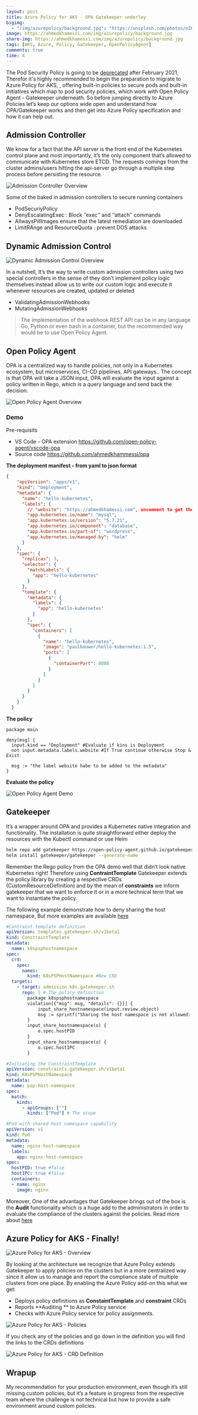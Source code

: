 ```yaml
---
layout: post
title: Azure Policy for AKS - OPA Gatekeeper underlay
bigimg:
  - "/img/azurepolicy/background.jpg": "https://unsplash.com/photos/oZ61KFUQsus"
image: https://ahmedkhamessi.com/img/azurepolicy/background.jpg
share-img: https://ahmedkhamessi.com/img/azurepolicy/background.jpg
tags: [AKS, Azure, Policy, Gatekeeper, OpenPolicyAgent]
comments: true
time: 4
---
```

The Pod Security Policy is going to be [deprecated](https://docs.microsoft.com/en-us/azure/aks/use-pod-security-policies) after February 2021, Therefor it's highly recommended to begin the preparation to migrate to Azure Policy for AKS, , offering built-in policies to secure pods and built-in initiatives which map to pod security policies, which work with Open Policy Agent - Gatekeeper underneath. 
So before jumping directly to Azure Policies let’s keep our options wide open and understand how OPA/Gatekeeper works and then get into Azure Policy specification and how it can help out.

## Admission Controller

We know for a fact that the API server is the front end of the Kubernetes control plane and most importantly, it’s the only component that’s allowed to communicate with Kubernetes store ETCD. The requests comings from the cluster admins/users hitting the api-server go through a multiple step process before persisting the resource.

![Admission Controller Overview](https://ahmedkhamessi.com/img/azurepolicy/admissioncontroller.png)

Some of the baked in admission controllers to secure running containers
- PodSecuriyPolicy
- DenyEscalatingExec : Block ‘’exec’’ and ‘’attach’’ commands
- AllwaysPillImages ensure that the latest remediation are downloaded
- LimitRAnge and ResourceQuota : prevent DOS attacks

## Dynamic Admission Control

![Dynamic Admission Control Overview](https://ahmedkhamessi.com/img/azurepolicy/dynamicadmissioncontrol.png)

In a nutshell, It’s the way to write custom admission controllers using two special controllers in the sense of they don’t implement policy logic themselves instead allow us to write our custom logic and execute it whenever resources are created, updated or deleted
- ValidatingAdmissionWebhooks
- MutatingAdmissionWebhooks

> The implementation  of the webhook REST API can be in any language Go, Python or even bash in a container, but the recommended way would be to use Open Policy Agent.

## Open Policy Agent

OPA is a centralized way to handle policies, not only in a Kubernetes ecosystem, but microservices, CI-CD pipelines, API gateways.. The concept is that OPA will take a JSON input, OPA will evaluate the input against a policy written in Rego, which is a query language and send back the decision.

![Open Policy Agent Overview](https://ahmedkhamessi.com/img/azurepolicy/opa.png)

### Demo

Pre-requisits
- VS Code - OPA extension https://github.com/open-policy-agent/vscode-opa
- Source code https://github.com/ahmedkhammessi/opa

**The deployment manifest - from yaml to json format**

```json
{
    "apiVersion": "apps/v1",
    "kind": "Deployment",
    "metadata": {
      "name": "hello-kubernetes",
      "labels": {
        // "website": "https://ahmedkhamessi.com", uncomment to get the policy running 
        "app.kubernetes.io/name": "mysql",
        "app.kubernetes.io/version": "5.7.21",
        "app.kubernetes.io/component": "database",
        "app.kubernetes.io/part-of": "wordpress",
        "app.kubernetes.io/managed-by": "helm"
      }
    },
    "spec": {
      "replicas": 3,
      "selector": {
        "matchLabels": {
          "app": "hello-kubernetes"
        }
      },
      "template": {
        "metadata": {
          "labels": {
            "app": "hello-kubernetes"
          }
        },
        "spec": {
          "containers": [
            {
              "name": "hello-kubernetes",
              "image": "paulbouwer/hello-kubernetes:1.5",
              "ports": [
                {
                  "containerPort": 8080
                }
              ]
            }
          ]
        }
      }
    }
  }
```

**The policy**

```rego
package main

deny[msg] {
  input.kind == "Deployment" #Evaluate if kins is Deployment
  not input.metadata.labels.website #If True continue otherwise Stop & Exist

  msg := "the label website habe to be added to the metadata"
}
```
**Evaluate the policy**

![Open Policy Agent Demo](https://ahmedkhamessi.com/img/azurepolicy/opa-demo.png)

## Gatekeeper

It’s a wrapper around OPA and provides a Kubernetes native integration and functionality. The installation is quite straightforward either deploy the resources with the Kubectl command or use Helm

```bash
helm repo add gatekeeper https://open-policy-agent.github.io/gatekeeper/charts
helm install gatekeeper/gatekeeper --generate-name
```
Remember the Rego policy from the OPA demo well that didn’t look native Kubernetes right!  Therefore using **ContraintTemplate** Gatekeeper extends the policy library by creating a respective CRDs (CustomResourceDefinition) and by the mean of **constraints** we inform gatekeeper that we want to enforce it or in a more technical term that we want to instantiate the policy.

The following example demonstrate how to deny sharing the host namespace, But more examples are available [here](https://github.com/open-policy-agent/gatekeeper-library)

```yaml
#Contraint template definition
apiVersion: templates.gatekeeper.sh/v1beta1
kind: ConstraintTemplate
metadata:
  name: k8spsphostnamespace
spec:
  crd:
    spec:
      names:
        kind: K8sPSPHostNamespace #New CRD
  targets:
    - target: admission.k8s.gatekeeper.sh
      rego: | # The policy definition
        package k8spsphostnamespace
        violation[{"msg": msg, "details": {}}] {
            input_share_hostnamespace(input.review.object)
            msg := sprintf("Sharing the host namespace is not allowed: %v", [input.review.object.metadata.name])
        }
        input_share_hostnamespace(o) {
            o.spec.hostPID
        }
        input_share_hostnamespace(o) {
            o.spec.hostIPC
        }
```

```yaml
#Initiating the ConstraintTemplate 
apiVersion: constraints.gatekeeper.sh/v1beta1
kind: K8sPSPHostNamespace
metadata:
  name: psp-host-namespace
spec:
  match:
    kinds:
      - apiGroups: [""]
        kinds: ["Pod"] # The scope
```

```yaml
#Pod with shared host namespace capability
apiVersion: v1
kind: Pod
metadata:
  name: nginx-host-namespace
  labels:
    app: nginx-host-namespace
spec:
  hostPID: true #false
  hostIPC: true #false
  containers:
  - name: nginx
    image: nginx
```

Moreover, One of the advantages that Gatekeeper brings out of the box is the **Audit** functionality which is a huge add to the administrators in order to evaluate the compliance of the clusters against the policies. Read more about [here](https://github.com/open-policy-agent/gatekeeper#audit) 

## Azure Policy for AKS - Finally!

![Azure Policy for AKS - Overview](https://ahmedkhamessi.com/img/azurepolicy/azurepolicy.png)

By looking at the architecture we recognize that Azure Policy extends Gatekeeper to apply policies on the clusters but in a more centralized way since it allow us to manage and report the compliance state of multiple clusters from one place. By enabling the Azure Policy add-on this what we get:
-	Deploys policy definitions as **ConstaintTemplate** and **constraint** CRDs
-	Reports **Auditing ** to Azure Policy service
-	Checks with Azure Policy service for policy assignments.

![Azure Policy for AKS - Policies](https://ahmedkhamessi.com/img/azurepolicy/policies.png)

If you check any of the policies and go down in the definition you will find the links to the CRDs definitions

![Azure Policy for AKS - CRD Definition](https://ahmedkhamessi.com/img/azurepolicy/policylinktoconstraint.png)

## Wrapup

My recommendation for your production environment, even though it’s still missing custom policies, but it’s a feature in progress from the respective team where the challenge is not technical but how to provide a safe environment around custom policies.
